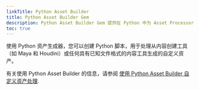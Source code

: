 ```yaml
---
linkTitle: Python Asset Builder
title: Python Asset Builder Gem
description: Python Asset Builder Gem 提供在 Python 中为 Asset Processor 实施自定义资产生成器的功能。
toc: true
---
```


使用 Python 资产生成器，您可以创建 Python 脚本，用于处理从内容创建工具（如 Maya 和 Houdini）或任何具有已知文件格式的内容工具生成的自定义资产。

有关使用 Python Asset Builder 的信息，请参阅 [使用 Python Asset Builder 自定义资产处理](/docs/user-guide/assets/builder).
